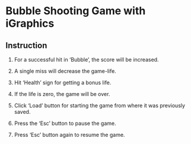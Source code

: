 # Bubble Shooting Game with iGraphics

## Instruction

1. For a successful hit in ‘Bubble’, the score will be increased. 

2. A single miss will decrease the game-life. 

3. Hit ‘Health’ sign for getting a bonus life. 

4. If the life is zero, the game will be over. 

5. Click ‘Load’ button for starting the game from where it was previously saved. 

6. Press the ‘Esc’ button to pause the game. 

7. Press ‘Esc’ button again to resume the game.

